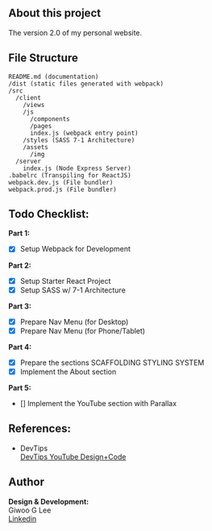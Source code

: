 ## About this project

The version 2.0 of my personal website.

## File Structure

```
README.md (documentation)
/dist (static files generated with webpack)
/src
  /client
    /views
    /js
      /components
      /pages
      index.js (webpack entry point)
    /styles (SASS 7-1 Architecture)
    /assets
      /img
  /server
    index.js (Node Express Server)
.babelrc (Transpiling for ReactJS)
webpack.dev.js (File bundler)
webpack.prod.js (File bundler)
```

## Todo Checklist:

**Part 1:**

- [x] Setup Webpack for Development

**Part 2:**

- [x] Setup Starter React Project
- [x] Setup SASS w/ 7-1 Architecture

**Part 3:**

- [x] Prepare Nav Menu (for Desktop)
- [x] Prepare Nav Menu (for Phone/Tablet)

**Part 4:**

- [x] Prepare the sections SCAFFOLDING STYLING SYSTEM
- [x] Implement the About section

**Part 5:**

- [] Implement the YouTube section with Parallax

## References:

- DevTips  
  [DevTips YouTube Design+Code](https://www.youtube.com/watch?v=sJhhLvW-Xvg&list=PL7CUz9TGSwSib8CmDXlbb-3lcp3grPCjV&index=2&t=10s&ab_channel=DevTips)

## Author

**Design & Development:**  
Giwoo G Lee  
[Linkedin](https://linkedin.com/in/leegiwoo)
